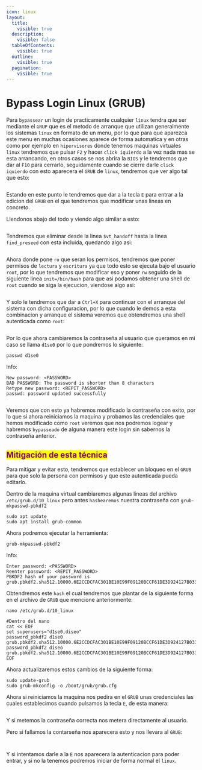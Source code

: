 ```yaml
---
icon: linux
layout:
  title:
    visible: true
  description:
    visible: false
  tableOfContents:
    visible: true
  outline:
    visible: true
  pagination:
    visible: true
---
```


# Bypass Login Linux (GRUB)

Para `bypassear` un login de practicamente cualquier `linux` tendra que ser mediante el `GRUP` que es el metodo de arranque que utilizan generalmente los sistemas `linux` en formato de un menu, por lo que para que aparezca este menu en muchas ocasiones aparece de forma automatica y en otras como por ejemplo en `hipervisores` donde tenemos maquinas virtuales `linux` tendremos que pulsar `F2` y hacer `click iquierdo` a la vez nada mas se esta arrancando, en otros casos se nos abrira la `BIOS` y le tendremos que dar al `F10` para cerrarlo, seguidamente cuando se cierre darle `click iquierdo` con esto aparecera el `GRUB` de `linux`, tendremos que ver algo tal que esto:

<figure><img src="../.gitbook/assets/image (2) (1) (1) (1) (1) (1).png" alt=""><figcaption></figcaption></figure>

Estando en este punto le tendremos que dar a la tecla `E` para entrar a la edicion del `GRUB` en el que tendremos que modificar unas lineas en concreto.

Llendonos abajo del todo y viendo algo similar a esto:

<figure><img src="../.gitbook/assets/image (1) (1) (1) (1) (1) (1) (1) (1) (1) (1) (1).png" alt=""><figcaption></figcaption></figure>

Tendremos que eliminar desde la linea `$vt_handoff` hasta la linea `find_preseed` con esta incluida, quedando algo asi:

<figure><img src="../.gitbook/assets/image (2) (1) (1) (1) (1) (1) (1).png" alt=""><figcaption></figcaption></figure>

Ahora donde pone `ro` que seran los permisos, tendremos que poner permisos de `lectura` y `escritura` ya que todo esto se ejecuta bajo el usuario `root`, por lo que tendremos que modificar eso y poner `rw` seguido de la siguiente linea `init=/bin/bash` para que asi podamos obtener una shell de `root` cuando se siga la ejecucion, viendose algo asi:

<figure><img src="../.gitbook/assets/image (3) (1) (1) (1) (1).png" alt=""><figcaption></figcaption></figure>

Y solo le tendremos que dar a `Ctrl+X` para continuar con el arranque del sistema con dicha configuracion, por lo que cuando le demos a esta combinacion y arranque el sistema veremos que obtendremos una shell autenticada como `root`:

<figure><img src="../.gitbook/assets/image (4) (1) (1) (1) (1).png" alt=""><figcaption></figcaption></figure>

Por lo que ahora cambiaremos la contraseña al usuario que queramos en mi caso se llama `d1se0` por lo que pondremos lo siguiente:

```shell
passwd d1se0
```

Info:

```
New password: <PASSWORD>
BAD PASSWORD: The password is shorter than 8 characters
Retype new password: <REPIT_PASSWORD>
passwd: password updated successfully
```

<figure><img src="../.gitbook/assets/image (5) (1) (1) (1).png" alt=""><figcaption></figcaption></figure>

Veremos que con esto ya habremos modificado la contraseña con exito, por lo que si ahora reiniciamos la maquina y probamos las credenciales que hemos modificado como `root` veremos que nos podremos logear y habremos `bypasseado` de alguna manera este login sin sabernos la contraseña anterior.

## <mark style="color:purple;">Mitigación de esta técnica</mark>

Para mitigar y evitar esto, tendremos que establecer un bloqueo en el `GRUB` para que solo la persona con permisos y que este autenticada pueda editarlo.

Dentro de la maquina virtual cambiaremos algunas lineas del archivo `/etc/grub.d/10_linux` pero antes `hashearemos` nuestra contraseña con `grub-mkpasswd-pbkdf2`

```shell
sudo apt update
sudo apt install grub-common
```

Ahora podremos ejecutar la herramienta:

```shell
grub-mkpasswd-pbkdf2
```

Info:

```
Enter password: <PASSWORD>
Reenter password: <REPIT_PASSWORD>
PBKDF2 hash of your password is grub.pbkdf2.sha512.10000.6E2CCDCFAC301BE10E99F09120BCCF61DE3D924127B0334C2FC4E0BEC1BB67A5D1D504B10CF1FE25BC55630B215D9050BB22BE682997E2F06766B74959064E83.AF7ACF90E1DAC36AF0DA3DA469FFBA17594E5BB6FEB52F0830F50E067EFAD5ADCE2E8FDD7B22B0C6BB889CEE1ADBCCA4B9F8BA6ED241C5AFAB39BC5D4777F426
```

Obtendremos este `hash` el cual tendremos que plantar de la siguiente forma en el archivo de `GRUB` que mencione anteriormente:

```shell
nano /etc/grub.d/10_linux

#Dentro del nano
cat << EOF
set superusers="d1se0,diseo"
password_pbkdf2 d1se0 grub.pbkdf2.sha512.10000.6E2CCDCFAC301BE10E99F09120BCCF61DE3D924127B0334C2FC4E0BEC1BB67A5D1D504B10CF1FE25BC55630B215D9050BB22BE682997E2F06766B74959064E83.AF7ACF90E1DAC36AF0DA3DA469>
password_pbkdf2 diseo grub.pbkdf2.sha512.10000.6E2CCDCFAC301BE10E99F09120BCCF61DE3D924127B0334C2FC4E0BEC1BB67A5D1D504B10CF1FE25BC55630B215D9050BB22BE682997E2F06766B74959064E83.AF7ACF90E1DAC36AF0DA3DA469>
EOF
```

Ahora actualizaremos estos cambios de la siguiente forma:

```shell
sudo update-grub
sudo grub-mkconfig -o /boot/grub/grub.cfg
```

Ahora si reiniciamos la maquina nos pedira en el `GRUB` unas credenciales las cuales establecimos cuando pulsamos la tecla `E`, de esta manera:

<figure><img src="../.gitbook/assets/image (6) (1) (1) (1).png" alt=""><figcaption></figcaption></figure>

Y si metemos la contraseña correcta nos metera directamente al usuario.

Pero si fallamos la contarseña nos aparecera esto y nos llevara al `GRUB`:

<figure><img src="../.gitbook/assets/image (7) (1).png" alt=""><figcaption></figcaption></figure>

<figure><img src="../.gitbook/assets/image (8) (1).png" alt=""><figcaption></figcaption></figure>

Y si intentamos darle a la `E` nos aparecera la autenticacion para poder entrar, y si no la tenemos podremos iniciar de forma normal el `linux`.
